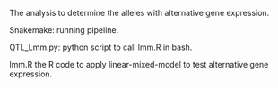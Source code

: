 The analysis to determine the alleles with alternative gene expression. 

Snakemake: running pipeline.

QTL_Lmm.py: python script to call lmm.R in bash.

lmm.R the R code to apply linear-mixed-model to test alternative gene expression.
